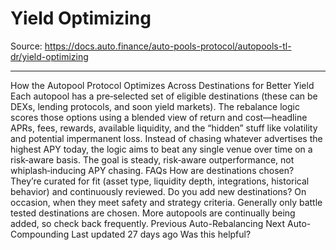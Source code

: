 # Yield Optimizing

Source: https://docs.auto.finance/auto-pools-protocol/autopools-tl-dr/yield-optimizing

---

How the Autopool Protocol Optimizes Across Destinations for Better Yield
Each
autopool
has a pre‑selected
set of eligible destinations
(these can be DEXs, lending protocols, and soon yield markets). The rebalance logic scores those options using a blended view of return
and
cost—headline APRs, fees, rewards, available liquidity, and the “hidden” stuff like volatility and potential impermanent loss.
Instead of chasing whatever advertises the highest APY today, the logic aims to
beat any single venue over time
on a risk‑aware basis.
The goal is steady, risk‑aware outperformance, not whiplash‑inducing APY chasing.
FAQs
How are destinations chosen?
They’re curated for fit (asset type, liquidity depth, integrations, historical behavior) and continuously reviewed.
Do you add new destinations?
On occasion, when they meet safety and strategy criteria. Generally only battle tested destinations are chosen.
More autopools are continually being added, so check back frequently.
Previous
Auto-Rebalancing
Next
Auto-Compounding
Last updated
27 days ago
Was this helpful?